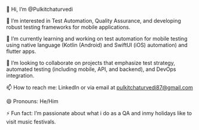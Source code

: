 👋 Hi, I’m @Pulkitchaturvedi

👀 I’m interested in Test Automation, Quality Assurance, and developing robust testing frameworks for mobile applications.

🌱 I’m currently learning and working on test automation for mobile testing using native language (Kotlin (Android) and SwiftUI (iOS) automation) and flutter apps.

💞️ I’m looking to collaborate on projects that emphasize test strategy, automated testing (including mobile, API, and backend), and DevOps integration.

📫 How to reach me: LinkedIn or via email at pulkitchaturvedi87@gmail.com

😄 Pronouns: He/Him

⚡ Fun fact: I’m passionate about what i do as a QA and inmy holidays like to visit music festivals. 

<!---
Pulkitchaturvedi/Pulkitchaturvedi is a ✨ special ✨ repository because its `README.md` (this file) appears on your GitHub profile.
You can click the Preview link to take a look at your changes.
--->
